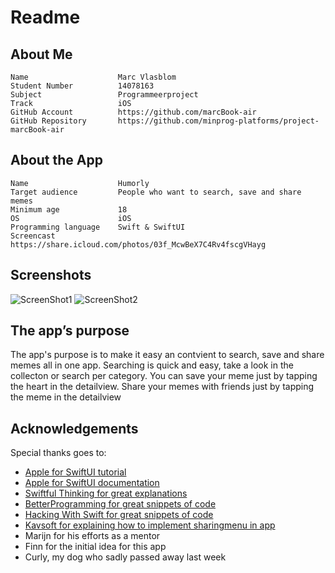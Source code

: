 # Readme

## About Me
    Name                    Marc Vlasblom
    Student Number          14078163
    Subject                 Programmeerproject 
    Track                   iOS
    GitHub Account          https://github.com/marcBook-air
    GitHub Repository       https://github.com/minprog-platforms/project-marcBook-air
## About the App
    Name                    Humorly
    Target audience         People who want to search, save and share memes
    Minimum age             18
    OS                      iOS
    Programming language    Swift & SwiftUI
    Screencast              https://share.icloud.com/photos/03f_McwBeX7C4Rv4fscgVHayg

## Screenshots
![ScreenShot1](DOC/ScreenShot1.PNG)
![ScreenShot2](DOC/ScreenShot1.PNG)

## The app’s purpose
The app's purpose is to make it easy an contvient to search, save and share memes all in one app.
Searching is quick and easy, take a look in the collecton or search per category. 
You can save your meme just by tapping the heart in the detailview. 
Share your memes with friends just by tapping the meme in the detailview

## Acknowledgements
Special thanks goes to:
- [Apple for SwiftUI tutorial ](https://developer.apple.com/tutorials/swiftui)
- [Apple for SwiftUI documentation](https://developer.apple.com/documentation/swiftui/)
- [Swiftful Thinking for great explanations](https://www.youtube.com/c/swiftfulthinking)
- [BetterProgramming for great snippets of code](https://betterprogramming.pub)
- [Hacking With Swift for great snippets of code](https://www.hackingwithswift.com)
- [Kavsoft for explaining how to implement sharingmenu in app ](https://www.youtube.com/channel/UCsuV4MRk_aB291SrchUVb4w)
- Marijn for his efforts as a mentor
- Finn for the initial idea for this app
- Curly, my dog who sadly passed away last week

